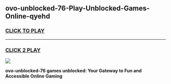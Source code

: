 
## ovo-unblocked-76-Play-Unblocked-Games-Online-qyehd
<h3>
<a href="https://premium76.site?title=ovo-unblocked-76&ref=25A">CLICK TO PLAY</a></h3>
<hr>

<h3>
<a href="https://premium76.site?title=ovo-unblocked-76&ref=25A">CLICK 2 PLAY</a>
  
</h3>

<a href="https://premium76.site?title=ovo-unblocked-76&ref=25A"><img src="https://clearcache.store/games.png"></a>


**ovo-unblocked-76 games unblocked: Your Gateway to Fun and Accessible Online Gaming**
